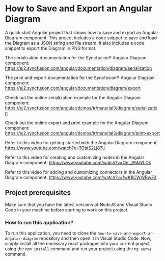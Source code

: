 # How to Save and Export an Angular Diagram

A quick start Angular project that shows how to save and export an Angular Diagram component. This project includes a code snippet to save and load the Diagram as a JSON string and file stream. It also includes a code snippet to export the Diagram in PNG format.

The serialization documentation for the Syncfusion&reg; Angular Diagram component: 
https://ej2.syncfusion.com/angular/documentation/diagram/serialization 

The print and export documentation for the Syncfusion&reg; Angular Diagram component: 
https://ej2.syncfusion.com/angular/documentation/diagram/export 

Check out the online serialization example for the Angular Diagram component: 
https://ej2.syncfusion.com/angular/demos/#/material3/diagram/serialization

Check out the online export and print example for the Angular Diagram component: 
https://ej2.syncfusion.com/angular/demos/#/material3/diagram/print-export

Refer to this video for getting started with the Angular Diagram component:
https://www.youtube.com/watch?v=TObiS2Lj87U 

Refer to this video for creating and customizing nodes in the Angular Diagram component:
https://www.youtube.com/watch?v=OnI_SMaYLOk

Refer to this video for adding and customizing connectors in the Angular Diagram component:
https://www.youtube.com/watch?v=fwK8CWWBwZ4

## Project prerequisites

Make sure that you have the latest versions of NodeJS and Visual Studio Code in your machine before starting to work on this project.

### How to run this application?

To run this application, you need to clone the `how-to-save-and-export-an-Angular-diagram` repository and then open it in Visual Studio Code. Now, simply install all the necessary react packages into your current project using the `npm install` command and run your project using the `ng serve` command.
